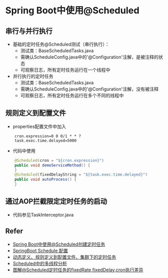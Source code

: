 # Spring Boot中使用@Scheduled
## 串行与并行执行
- 基础的定时任务@Scheduled测试（串行执行）：
    - 测试类：BaseScheduledTasks.java
    - 需确认ScheduleConfig.java中的'@Configuration'注解，是被注释的状态
    - 可观察日志，所有定时任务运行在一个线程中
- 并行执行的定时任务
    - 测试类：BaseScheduledTasks.java
    - 需确认ScheduleConfig.java中的'@Configuration'注解，没有被注释
    - 可观察日志，所有定时任务运行在多个不同的线程中

## 规则定义到配置文件
- properties配置文件中加入
```properties
    cron.expression=0 0 0/1 * * ? 
    task.exec.time.delayed=5000
```
- 代码中使用
```java
    @Scheduled(cron = "${cron.expression}")  
    public void demoServiceMethod() {  
    }  
    @Scheduled(fixedDelayString = "${task.exec.time.delayed}")  
    public void autoProcess() {  
    }  
```

## 通过AOP拦截限定定时任务的启动
- 代码参见TaskInterceptor.java


## Refer
- [Spring Boot中使用@Scheduled创建定时任务](http://blog.didispace.com/springbootscheduled/)
- [SpringBoot Schedule 配置](https://www.cnblogs.com/slimer/p/6222485.html)
- [动态定义、规则定义到配置文件、集群下的定时任务](http://rensanning.iteye.com/blog/2361912)
- [Scheduled中的多线程分析](https://unmi.cc/spring-schedule-runner-threads/)
- [图解@Scheduled定时任务的fixedRate,fixedDelay,cron执行差异](https://blog.csdn.net/applebomb/article/details/52400154)